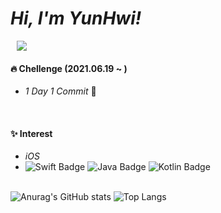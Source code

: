 *Hi, I'm YunHwi!* 
=====================
<a href="https://88yhtserof.tistory.com/">
    <img 
        src="http://img.shields.io/badge/-Tech%20Blog-655ced?style=flat&logo=github&link=https://88yhtserof.tistory.com/"
        style="height : auto; margin-left : 10px; margin-right : 10px;"/>
</a>

<br/>

#### :fire: Chellenge (2021.06.19 ~ ) 
- *1 Day 1 Commit* :seedling:   
<br/>

#### :sparkles: Interest
- *iOS*
- ![Swift Badge](https://img.shields.io/badge/Swift-FA7343?style=flat-square&logo=Swift&logoColor=white)
![Java Badge](https://img.shields.io/badge/Java-007396?style=flat-square&logo=Java&logoColor=white)
![Kotlin Badge](https://img.shields.io/badge/Kotlin-0095D5?style=flat-square&logo=Kotlin&logoColor=white)


\
![Anurag's GitHub stats](https://github-readme-stats.vercel.app/api?username=88yhtserof&show_icons=true&title_color=6A5ACD&text_color=483D8B&icon_color=FFD700)
![Top Langs](https://github-readme-stats.vercel.app/api/top-langs/?username=88yhtserof&layout=compact&title_color=6A5ACD)
